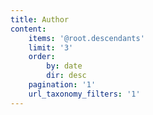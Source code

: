 ```yaml
---
title: Author
content:
    items: '@root.descendants'
    limit: '3'
    order:
        by: date
        dir: desc
    pagination: '1'
    url_taxonomy_filters: '1'
---
```

